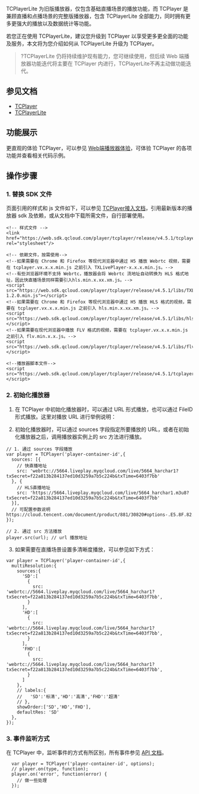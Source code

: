 TCPlayerLite 为旧版播放器，仅包含基础直播场景的播放功能，而 TCPlayer 是兼顾直播和点播场景的完整版播放器，包含 TCPlayerLite 全部能力，同时拥有更多更强大的播放以及数据统计等功能。

若您正在使用 TCPlayerLite，建议您升级到 TCPlayer 以享受更多更全面的功能及服务，本文将为您介绍如何从 TCPlayerLite 升级为 TCPlayer。

>?TCPlayerLite 仍将持续维护现有能力，您可继续使用，但后续 Web 端播放器功能迭代将主要在 TCPlayer 内进行，TCPlayerLite不再主动做功能迭代。

## 参见文档
- [TCPlayer](https://cloud.tencent.com/document/product/881/30818)
- [TCPlayerLite](https://cloud.tencent.com/document/product/881/20207)

## 功能展示
更直观的体验 TCPlayer，可以参见 [Web端播放器体验](https://tcplayer.vcube.tencent.com/)，可体验 TCPlayer 的各项功能并查看相关代码示例。


## 操作步骤

### 1. 替换 SDK 文件

页面引用的样式和 js 文件如下，可以参见 [TCPlayer接入文档](https://cloud.tencent.com/document/product/881/30818)，引用最新版本的播放器 sdk 及依赖，或从文档中下载所需文件，自行部署使用。

```
<!-- 样式文件 -->
<link href="https://web.sdk.qcloud.com/player/tcplayer/release/v4.5.1/tcplayer.min.css" rel="stylesheet"/>
  
<!-- 依赖文件，按需使用-->  
<!--如果需要在 Chrome 和 Firefox 等现代浏览器中通过 H5 播放 Webrtc 视频，需要在 tcplayer.vx.x.x.min.js 之前引入 TXLivePlayer-x.x.x.min.js。-->
<!--有些浏览器环境不支持 Webrtc，播放器会将 Webrtc 流地址自动转换为 HLS 格式地址，因此快直播场景同样需要引入hls.min.x.xx.xm.js。-->
<script src="https://web.sdk.qcloud.com/player/tcplayer/release/v4.5.1/libs/TXLivePlayer-1.2.0.min.js"></script>
<!--如果需要在 Chrome 和 Firefox 等现代浏览器中通过 H5 播放 HLS 格式的视频，需要在 tcplayer.vx.x.x.min.js 之前引入 hls.min.x.xx.xm.js。-->
<script src="https://web.sdk.qcloud.com/player/tcplayer/release/v4.5.1/libs/hls.min.0.13.2m.js"></script>
<!--如果需要在现代浏览器中播放 FLV 格式的视频，需要在 tcplayer.vx.x.x.min.js 之前引入 flv.min.x.x.js。-->
<script src="https://web.sdk.qcloud.com/player/tcplayer/release/v4.5.1/libs/flv.min.1.5.js"></script>

<!--播放器脚本文件-->
<script src="https://web.sdk.qcloud.com/player/tcplayer/release/v4.5.1/tcplayer.v4.5.1.min.js"></script>
```

### 2. 初始化播放器
1. 在 TCPlayer 中初始化播放器时，可以通过 URL 形式播放，也可以通过 FileID 形式播放。这里对播放 URL 进行举例说明：
 
2. 初始化播放器时，可以通过 sources 字段指定所要播放的 URL，或者在初始化播放器之后，调用播放器实例上的 src 方法进行播放。
```
// 1. 通过 sources 字段播放
var player = TCPlayer('player-container-id',{
  sources: [{
    // 快直播地址
    src: 'webrtc://5664.liveplay.myqcloud.com/live/5664_harchar1?txSecret=f22a813b284137ed10d3259a7b5c224b&txTime=6403f7bb'
  }, {
    // HLS直播地址
    src: 'https://5664.liveplay.myqcloud.com/live/5664_harchar1.m3u8?txSecret=f22a813b284137ed10d3259a7b5c224b&txTime=6403f7bb'
  }],
  // 可配置参数说明 https://cloud.tencent.com/document/product/881/30820#options-.E5.8F.82.E6.95.B0.E5.88.97.E8.A1.A8
});

// 2. 通过 src 方法播放
player.src(url); // url 播放地址
```

3. 如果需要在直播场景设置多清晰度播放，可以参见如下方式：
```
var player = TCPlayer('player-container-id',{
  multiResolution:{
    sources:{
      'SD':[
        {
          src: 'webrtc://5664.liveplay.myqcloud.com/live/5664_harchar1?txSecret=f22a813b284137ed10d3259a7b5c224b&txTime=6403f7bb',
        }
      ],
      'HD':[
        {
          src: 'webrtc://5664.liveplay.myqcloud.com/live/5664_harchar1?txSecret=f22a813b284137ed10d3259a7b5c224b&txTime=6403f7bb',
        }
      ],
      'FHD':[
        {
          src: 'webrtc://5664.liveplay.myqcloud.com/live/5664_harchar1?txSecret=f22a813b284137ed10d3259a7b5c224b&txTime=6403f7bb',
        }
      ]
    },
    // labels:{
    //   'SD':'标清','HD':'高清','FHD':'超清'
    // },
    showOrder:['SD','HD','FHD'],
    defaultRes: 'SD'
  },
});

```

### 3. 事件监听方式
在 TCPlayer 中，监听事件的方式有所区别，所有事件参见 [API 文档](https://cloud.tencent.com/document/product/881/30820#.E4.BA.8B.E4.BB.B6)。
```
  var player = TCPlayer('player-container-id', options);
  // player.on(type, function);
  player.on('error', function(error) {
    // 做一些处理
  });
```












